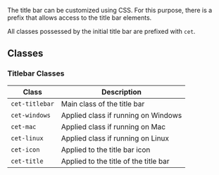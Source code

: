 The title bar can be customized using CSS. For this purpose, there is a prefix that allows access to the title bar elements.

All classes possessed by the initial title bar are prefixed with `cet`.

## Classes

### Titlebar Classes

| Class | Description |
| --- | --- |
| `cet-titlebar` | Main class of the title bar |
| `cet-windows` | Applied class if running on Windows |
| `cet-mac` | Applied class if running on Mac |
| `cet-linux` | Applied class if running on Linux |
| `cet-icon` | Applied to the title bar icon |
| `cet-title` | Applied to the title of the title bar |